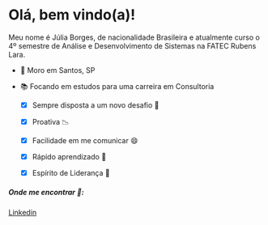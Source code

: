 # Olá, bem vindo(a)!

   Meu nome é Júlia Borges, de nacionalidade Brasileira e atualmente curso o 4º      semestre de Análise e Desenvolvimento de Sistemas na FATEC Rubens Lara.



*  :round_pushpin:  Moro em Santos, SP

* :books: Focando em estudos para uma carreira em Consultoria

  

  - [x] Sempre disposta a um novo desafio :punch:
  - [x] Proativa :chart_with_downwards_trend:
  - [x] Facilidade em me comunicar 😄
  - [x] Rápido aprendizado :book:
  - [x] Espírito de Liderança :busts_in_silhouette: 

  

##### Onde me encontrar :eyes::

<a href="https://www.linkedin.com/in/juliaborges5/" target="_blank">Linkedin</a>













